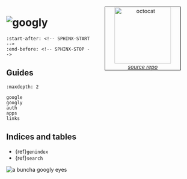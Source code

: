 <a href="https://github.com/DLu/googly/" style="float: right">
<figure style="border: 1px solid black; text-align: center; width: 200px">
  <img src="https://github.githubassets.com/assets/GitHub-Mark-ea2971cee799.png" alt="octocat" style="height:150px;"/>
  <figcaption><i>source repo</i></figcaption>
</figure>
</a>

# ![googly](_static/logo.gif)

```{include} ../../README.md
:start-after: <!-- SPHINX-START -->
:end-before: <!-- SPHINX-STOP -->
```

## Guides
```{toctree}
:maxdepth: 2

google
googly
auth
apps
links
```


## Indices and tables

- {ref}`genindex`
- {ref}`search`

![a buncha googly eyes](https://media3.giphy.com/media/v1.Y2lkPTc5MGI3NjExdWVsaWZ1cDZ0dzY2ZHlkdGJib2hieTdmeHp2azE3ZnlwYWhoOTlsMiZlcD12MV9pbnRlcm5hbF9naWZfYnlfaWQmY3Q9Zw/FkLMzWnIHxcs9WDJvf/giphy.gif)
